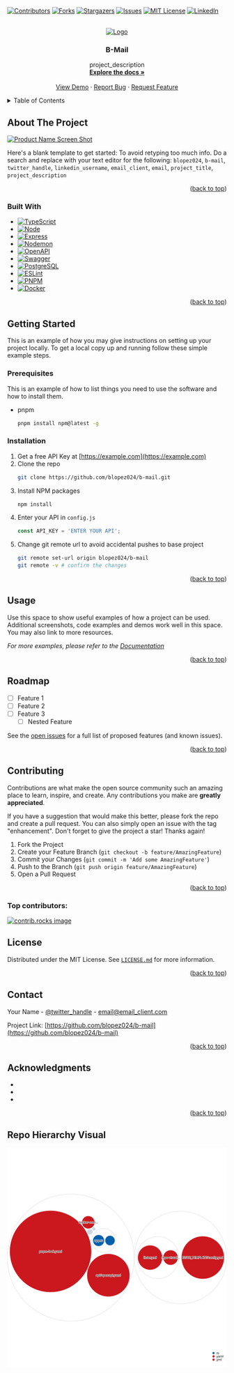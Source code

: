 <!-- Improved compatibility of back to top link: See: https://github.com/othneildrew/Best-README-Template/pull/73 -->

<a id="readme-top"></a>

[![Contributors][contributors-shield]][contributors-url]
[![Forks][forks-shield]][forks-url]
[![Stargazers][stars-shield]][stars-url]
[![Issues][issues-shield]][issues-url]
[![MIT License][license-shield]][license-url]
[![LinkedIn][linkedin-shield]][linkedin-url]

<!-- PROJECT LOGO -->
<br />
<div align="center">
  <a href="https://github.com/blopez024/b-mail">
    <img src="images/logo.png" alt="Logo" width="80" height="80">
  </a>

<h3 align="center">B-Mail</h3>

  <p align="center">
    project_description
    <br />
    <a href="https://github.com/blopez024/b-mail"><strong>Explore the docs »</strong></a>
    <br />
    <br />
    <a href="https://github.com/blopez024/b-mail">View Demo</a>
    ·
    <a href="https://github.com/blopez024/b-mail/issues/new?labels=bug&template=bug-report---.md">Report Bug</a>
    ·
    <a href="https://github.com/blopez024/b-mail/issues/new?labels=enhancement&template=feature-request---.md">Request Feature</a>
  </p>
</div>

<!-- TABLE OF CONTENTS -->
<details>
  <summary>Table of Contents</summary>
  <ol>
    <li>
      <a href="#about-the-project">About The Project</a>
      <ul>
        <li><a href="#built-with">Built With</a></li>
      </ul>
    </li>
    <li>
      <a href="#getting-started">Getting Started</a>
      <ul>
        <li><a href="#prerequisites">Prerequisites</a></li>
        <li><a href="#installation">Installation</a></li>
      </ul>
    </li>
    <li><a href="#usage">Usage</a></li>
    <li><a href="#roadmap">Roadmap</a></li>
    <li><a href="#contributing">Contributing</a></li>
    <li><a href="#license">License</a></li>
    <li><a href="#contact">Contact</a></li>
    <li><a href="#acknowledgments">Acknowledgments</a></li>
  </ol>
</details>

<!-- ABOUT THE PROJECT -->

## About The Project

[![Product Name Screen Shot][product-screenshot]](https://example.com)

Here's a blank template to get started: To avoid retyping too much info. Do a search and replace with your text editor for the following: `blopez024`, `b-mail`, `twitter_handle`, `linkedin_username`, `email_client`, `email`, `project_title`, `project_description`

<p align="right">(<a href="#readme-top">back to top</a>)</p>

### Built With

- [![TypeScript][TypeScript]][TypeScript-url]
- [![Node][Node.js]][Node-url]
- [![Express][Express.js]][Express-url]
- [![Nodemon][Nodemon]][Nodemon-url]
- [![OpenAPI][OpenAPI]][OpenAPI-url]
- [![Swagger][Swagger]][Swagger-url]
- [![PostgreSQL][PostgreSQL]][PostgreSQL-url]
- [![ESLint][ESLint]][ESLint-url]
- [![PNPM][PNPM]][PNPM-url]
- [![Docker][Docker]][Docker-url]

<p align="right">(<a href="#readme-top">back to top</a>)</p>

<!-- GETTING STARTED -->

## Getting Started

This is an example of how you may give instructions on setting up your project locally.
To get a local copy up and running follow these simple example steps.

### Prerequisites

This is an example of how to list things you need to use the software and how to install them.

- pnpm
  ```sh
  pnpm install npm@latest -g
  ```

### Installation

1. Get a free API Key at [https://example.com](https://example.com)
2. Clone the repo
   ```sh
   git clone https://github.com/blopez024/b-mail.git
   ```
3. Install NPM packages
   ```sh
   npm install
   ```
4. Enter your API in `config.js`
   ```js
   const API_KEY = 'ENTER YOUR API';
   ```
5. Change git remote url to avoid accidental pushes to base project
   ```sh
   git remote set-url origin blopez024/b-mail
   git remote -v # confirm the changes
   ```

<p align="right">(<a href="#readme-top">back to top</a>)</p>

<!-- USAGE EXAMPLES -->

## Usage

Use this space to show useful examples of how a project can be used. Additional screenshots, code examples and demos work well in this space. You may also link to more resources.

_For more examples, please refer to the [Documentation](https://example.com)_

<p align="right">(<a href="#readme-top">back to top</a>)</p>

<!-- ROADMAP -->

## Roadmap

- [ ] Feature 1
- [ ] Feature 2
- [ ] Feature 3
  - [ ] Nested Feature

See the [open issues](https://github.com/blopez024/b-mail/issues) for a full list of proposed features (and known issues).

<p align="right">(<a href="#readme-top">back to top</a>)</p>

<!-- CONTRIBUTING -->

## Contributing

Contributions are what make the open source community such an amazing place to learn, inspire, and create. Any contributions you make are **greatly appreciated**.

If you have a suggestion that would make this better, please fork the repo and create a pull request. You can also simply open an issue with the tag "enhancement".
Don't forget to give the project a star! Thanks again!

1. Fork the Project
2. Create your Feature Branch (`git checkout -b feature/AmazingFeature`)
3. Commit your Changes (`git commit -m 'Add some AmazingFeature'`)
4. Push to the Branch (`git push origin feature/AmazingFeature`)
5. Open a Pull Request

<p align="right">(<a href="#readme-top">back to top</a>)</p>

### Top contributors:

<a href="https://github.com/blopez024/b-mail/graphs/contributors">
  <img src="https://contrib.rocks/image?repo=blopez024/b-mail" alt="contrib.rocks image" />
</a>

<!-- LICENSE -->

## License

Distributed under the MIT License. See [`LICENSE.md`](/LICENSE.md) for more information.

<p align="right">(<a href="#readme-top">back to top</a>)</p>

<!-- CONTACT -->

## Contact

Your Name - [@twitter_handle](https://twitter.com/twitter_handle) - email@email_client.com

Project Link: [https://github.com/blopez024/b-mail](https://github.com/blopez024/b-mail)

<p align="right">(<a href="#readme-top">back to top</a>)</p>

<!-- ACKNOWLEDGMENTS -->

## Acknowledgments

- []()
- []()
- []()

<p align="right">(<a href="#readme-top">back to top</a>)</p>

## Repo Hierarchy Visual

![Visualization of this repo](./public/images/repo-visualize.svg)

<!-- MARKDOWN LINKS & IMAGES -->
<!-- https://www.markdownguide.org/basic-syntax/#reference-style-links -->

<!-- Top Header Shields -->
<!-- Contributors -->

[contributors-shield]: https://img.shields.io/github/contributors/blopez024/b-mail.svg?style=for-the-badge
[contributors-url]: https://github.com/blopez024/b-mail/graphs/contributors

<!-- Forks -->

[forks-shield]: https://img.shields.io/github/forks/blopez024/b-mail.svg?style=for-the-badge
[forks-url]: https://github.com/blopez024/b-mail/network/members

<!-- Stars -->

[stars-shield]: https://img.shields.io/github/stars/blopez024/b-mail.svg?style=for-the-badge
[stars-url]: https://github.com/blopez024/b-mail/stargazers

<!-- Issues -->

[issues-shield]: https://img.shields.io/github/issues/blopez024/b-mail.svg?style=for-the-badge
[issues-url]: https://github.com/blopez024/b-mail/issues

<!-- License -->

[license-shield]: https://img.shields.io/github/license/blopez024/b-mail.svg?style=for-the-badge
[license-url]: https://github.com/blopez024/b-mail/blob/main/backend/LICENSE.md

<!-- Linkedin -->

[linkedin-shield]: https://img.shields.io/badge/-LinkedIn-black.svg?style=for-the-badge&logo=linkedin&colorB=555
[linkedin-url]: https://www.linkedin.com/in/blopez24/

<!-- Icon -->

[product-screenshot]: images/screenshot.png
[TypeScript]: https://img.shields.io/badge/typescript-%23007ACC.svg?style=for-the-badge&logo=typescript&logoColor=white
[TypeScript-url]: https://www.typescriptlang.org/
[Node.js]: https://img.shields.io/badge/node.js-6DA55F?style=for-the-badge&logo=node.js&logoColor=white
[Node-url]: https://nodejs.org/en
[Express.js]: https://img.shields.io/badge/express.js-%23404d59.svg?style=for-the-badge&logo=express&logoColor=%2361DAFB
[Express-url]: https://expressjs.com/
[Nodemon]: https://img.shields.io/badge/NODEMON-%23323330.svg?style=for-the-badge&logo=nodemon&logoColor=%BBDEAD
[Nodemon-url]: https://nodemon.io/
[OpenAPI]: https://img.shields.io/badge/openapi-%23000000.svg?style=for-the-badge&logo=openapiinitiative&logoColor=white
[OpenAPI-url]: https://www.openapis.org/
[Swagger]: https://img.shields.io/badge/-Swagger-%23Clojure?style=for-the-badge&logo=swagger&logoColor=white
[Swagger-url]: https://swagger.io/
[PostgreSQL]: https://img.shields.io/badge/postgresql-%23316192.svg?style=for-the-badge&logo=postgresql&logoColor=white
[PostgreSQL-url]: https://www.postgresql.org/
[ESLint]: https://img.shields.io/badge/ESLint-4B3263?style=for-the-badge&logo=eslint&logoColor=white
[ESLint-url]: https://eslint.org/
[PNPM]: https://img.shields.io/badge/pnpm-%234a4a4a.svg?style=for-the-badge&logo=pnpm&logoColor=f69220
[PNPM-url]: https://pnpm.io/
[Docker]: https://img.shields.io/badge/docker-%230db7ed.svg?style=for-the-badge&logo=docker&logoColor=white
[Docker-url]: https://www.docker.com/
